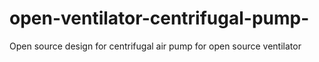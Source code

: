 # open-ventilator-centrifugal-pump-
Open source design for centrifugal air pump for open source ventilator
